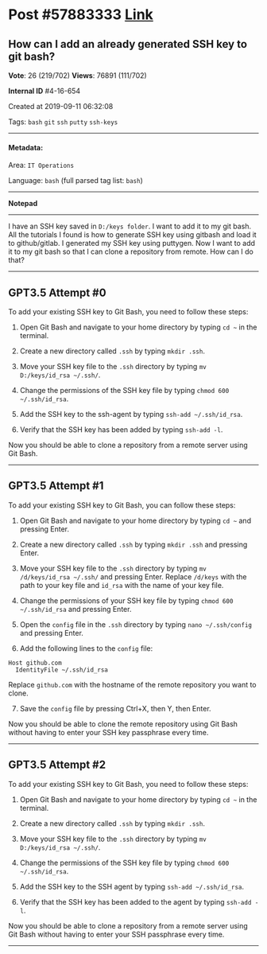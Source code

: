 
# Post \#57883333 [Link](https://stackoverflow.com/questions/57883333/)

## How can I add an already generated SSH key to git bash?

**Vote**: 26 (219/702) **Views**: 76891 (111/702) 

**Internal ID** \#4-16-654

Created at 2019-09-11 06:32:08

Tags: `bash` `git` `ssh` `putty` `ssh-keys`

----------

#### Metadata:

Area: `IT Operations`

Language: `bash` (full parsed tag list: `bash`)

----------

**Notepad**


----------

I have an SSH key saved in `D:/keys folder`. I want to add it to my git bash. All the tutorials I found is how to generate SSH key using gitbash and load it to github/gitlab. I generated my SSH key using puttygen. Now I want to add it to my git bash so that I can clone a repository from remote. How can I do that?


----------
        
## GPT3.5 Attempt \#0

To add your existing SSH key to Git Bash, you need to follow these steps:

1. Open Git Bash and navigate to your home directory by typing `cd ~` in the terminal.

2. Create a new directory called `.ssh` by typing `mkdir .ssh`.

3. Move your SSH key file to the `.ssh` directory by typing `mv D:/keys/id_rsa ~/.ssh/`.

4. Change the permissions of the SSH key file by typing `chmod 600 ~/.ssh/id_rsa`.

5. Add the SSH key to the ssh-agent by typing `ssh-add ~/.ssh/id_rsa`.

6. Verify that the SSH key has been added by typing `ssh-add -l`.

Now you should be able to clone a repository from a remote server using Git Bash.

--------

## GPT3.5 Attempt \#1

To add your existing SSH key to Git Bash, you can follow these steps:

1. Open Git Bash and navigate to your home directory by typing `cd ~` and pressing Enter.

2. Create a new directory called `.ssh` by typing `mkdir .ssh` and pressing Enter.

3. Move your SSH key file to the `.ssh` directory by typing `mv /d/keys/id_rsa ~/.ssh/` and pressing Enter. Replace `/d/keys` with the path to your key file and `id_rsa` with the name of your key file.

4. Change the permissions of your SSH key file by typing `chmod 600 ~/.ssh/id_rsa` and pressing Enter.

5. Open the `config` file in the `.ssh` directory by typing `nano ~/.ssh/config` and pressing Enter.

6. Add the following lines to the `config` file:

```
Host github.com
  IdentityFile ~/.ssh/id_rsa
```

Replace `github.com` with the hostname of the remote repository you want to clone.

7. Save the `config` file by pressing Ctrl+X, then Y, then Enter.

Now you should be able to clone the remote repository using Git Bash without having to enter your SSH key passphrase every time.

--------

## GPT3.5 Attempt \#2

To add your existing SSH key to Git Bash, you need to follow these steps:

1. Open Git Bash and navigate to your home directory by typing `cd ~` in the terminal.

2. Create a new directory called `.ssh` by typing `mkdir .ssh`.

3. Move your SSH key file to the `.ssh` directory by typing `mv D:/keys/id_rsa ~/.ssh/`.

4. Change the permissions of the SSH key file by typing `chmod 600 ~/.ssh/id_rsa`.

5. Add the SSH key to the SSH agent by typing `ssh-add ~/.ssh/id_rsa`.

6. Verify that the SSH key has been added to the agent by typing `ssh-add -l`.

Now you should be able to clone a repository from a remote server using Git Bash without having to enter your SSH passphrase every time.

--------
